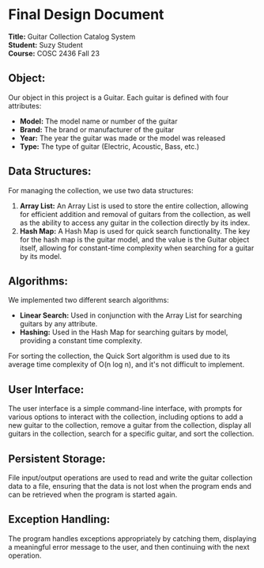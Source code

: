 # Final Design Document

**Title:** Guitar Collection Catalog System  
**Student:** Suzy Student  
**Course:** COSC 2436 Fall 23  

## Object:

Our object in this project is a Guitar. Each guitar is defined with four attributes:

- **Model:** The model name or number of the guitar
- **Brand:** The brand or manufacturer of the guitar
- **Year:** The year the guitar was made or the model was released
- **Type:** The type of guitar (Electric, Acoustic, Bass, etc.)

## Data Structures:

For managing the collection, we use two data structures:

1. **Array List:** An Array List is used to store the entire collection, allowing for efficient addition and removal of guitars from the collection, as well as the ability to access any guitar in the collection directly by its index.
2. **Hash Map:** A Hash Map is used for quick search functionality. The key for the hash map is the guitar model, and the value is the Guitar object itself, allowing for constant-time complexity when searching for a guitar by its model.

## Algorithms:

We implemented two different search algorithms:

- **Linear Search:** Used in conjunction with the Array List for searching guitars by any attribute.
- **Hashing:** Used in the Hash Map for searching guitars by model, providing a constant time complexity.

For sorting the collection, the Quick Sort algorithm is used due to its average time complexity of O(n log n), and it's not difficult to implement.

## User Interface:

The user interface is a simple command-line interface, with prompts for various options to interact with the collection, including options to add a new guitar to the collection, remove a guitar from the collection, display all guitars in the collection, search for a specific guitar, and sort the collection.

## Persistent Storage:

File input/output operations are used to read and write the guitar collection data to a file, ensuring that the data is not lost when the program ends and can be retrieved when the program is started again.

## Exception Handling:

The program handles exceptions appropriately by catching them, displaying a meaningful error message to the user, and then continuing with the next operation.
